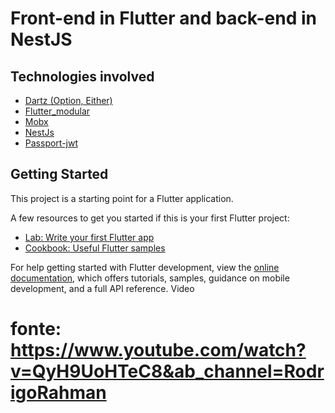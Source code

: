 # Front-end in Flutter and back-end in NestJS

## Technologies involved

- [Dartz (Option, Either)](https://pub.dev/packages/dartz)
- [Flutter_modular](https://www.google.com/search?q=flutter+modulkar&oq=flutter++modulkar&aqs=chrome..69i57j0i13i512j0i13i30l8.2811j0j9&sourceid=chrome&ie=UTF-8)
- [Mobx](https://blog.flutterando.com.br/guia-completo-do-mobx-11d20391428e)
- [NestJs](https://nestjs.com/)
- [Passport-jwt](https://www.passportjs.org/packages/passport-jwt/)

## Getting Started

This project is a starting point for a Flutter application.

A few resources to get you started if this is your first Flutter project:

- [Lab: Write your first Flutter app](https://docs.flutter.dev/get-started/codelab)
- [Cookbook: Useful Flutter samples](https://docs.flutter.dev/cookbook)

For help getting started with Flutter development, view the
[online documentation](https://docs.flutter.dev/), which offers tutorials,
samples, guidance on mobile development, and a full API reference. Video

# fonte: https://www.youtube.com/watch?v=QyH9UoHTeC8&ab_channel=RodrigoRahman
